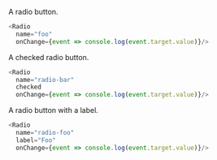 A radio button.

```js
<Radio 
  name="foo" 
  onChange={event => console.log(event.target.value)}/>
```

A checked radio button.

```js
<Radio 
  name="radio-bar" 
  checked 
  onChange={event => console.log(event.target.value)}/>
```

A radio button with a label.

```js
<Radio 
  name="radio-foo" 
  label="Foo"
  onChange={event => console.log(event.target.value)}/>
```
